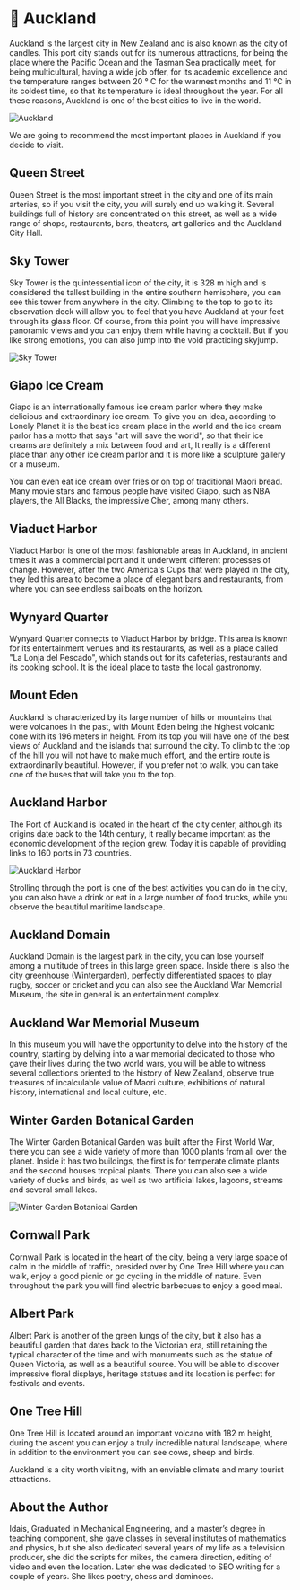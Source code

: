 # 🚤 Auckland

Auckland is the largest city in New Zealand and is also known as the city of candles. This port city stands out for its numerous attractions, for being the place where the Pacific Ocean and the Tasman Sea practically meet, for being multicultural, having a wide job offer, for its academic excellence and the temperature ranges between 20 ° C for the warmest months and 11 °C in its coldest time, so that its temperature is ideal throughout the year. For all these reasons, Auckland is one of the best cities to live in the world.

![Auckland](_static/images/auckland/auckland.jpeg)

We are going to recommend the most important places in Auckland if you decide to visit.

## Queen Street

Queen Street is the most important street in the city and one of its main arteries, so if you visit the city, you will surely end up walking it. Several buildings full of history are concentrated on this street, as well as a wide range of shops, restaurants, bars, theaters, art galleries and the Auckland City Hall.

## Sky Tower

Sky Tower is the quintessential icon of the city, it is 328 m high and is considered the tallest building in the entire southern hemisphere, you can see this tower from anywhere in the city. Climbing to the top to go to its observation deck will allow you to feel that you have Auckland at your feet through its glass floor. Of course, from this point you will have impressive panoramic views and you can enjoy them while having a cocktail. But if you like strong emotions, you can also jump into the void practicing skyjump.

![Sky Tower](_static/images/auckland/sky-tower.jpeg)

## Giapo Ice Cream

Giapo is an internationally famous ice cream parlor where they make delicious and extraordinary ice cream. To give you an idea, according to Lonely Planet it is the best ice cream place in the world and the ice cream parlor has a motto that says "art will save the world", so that their ice creams are definitely a mix between food and art, It really is a different place than any other ice cream parlor and it is more like a sculpture gallery or a museum.

You can even eat ice cream over fries or on top of traditional Maori bread. Many movie stars and famous people have visited Giapo, such as NBA players, the All Blacks, the impressive Cher, among many others.

## Viaduct Harbor

Viaduct Harbor is one of the most fashionable areas in Auckland, in ancient times it was a commercial port and it underwent different processes of change. However, after the two America's Cups that were played in the city, they led this area to become a place of elegant bars and restaurants, from where you can see endless sailboats on the horizon.

## Wynyard Quarter

Wynyard Quarter connects to Viaduct Harbor by bridge. This area is known for its entertainment venues and its restaurants, as well as a place called "La Lonja del Pescado", which stands out for its cafeterias, restaurants and its cooking school. It is the ideal place to taste the local gastronomy.

## Mount Eden

Auckland is characterized by its large number of hills or mountains that were volcanoes in the past, with Mount Eden being the highest volcanic cone with its 196 meters in height. From its top you will have one of the best views of Auckland and the islands that surround the city. To climb to the top of the hill you will not have to make much effort, and the entire route is extraordinarily beautiful. However, if you prefer not to walk, you can take one of the buses that will take you to the top.

## Auckland Harbor

The Port of Auckland is located in the heart of the city center, although its origins date back to the 14th century, it really became important as the economic development of the region grew. Today it is capable of providing links to 160 ports in 73 countries.

![Auckland Harbor](_static/images/auckland/auckland-harbor.jpeg)

Strolling through the port is one of the best activities you can do in the city, you can also have a drink or eat in a large number of food trucks, while you observe the beautiful maritime landscape.

## Auckland Domain

Auckland Domain is the largest park in the city, you can lose yourself among a multitude of trees in this large green space. Inside there is also the city greenhouse (Wintergarden), perfectly differentiated spaces to play rugby, soccer or cricket and you can also see the Auckland War Memorial Museum, the site in general is an entertainment complex.

## Auckland War Memorial Museum

In this museum you will have the opportunity to delve into the history of the country, starting by delving into a war memorial dedicated to those who gave their lives during the two world wars, you will be able to witness several collections oriented to the history of New Zealand, observe true treasures of incalculable value of Maori culture, exhibitions of natural history, international and local culture, etc.

## Winter Garden Botanical Garden

The Winter Garden Botanical Garden was built after the First World War, there you can see a wide variety of more than 1000 plants from all over the planet. Inside it has two buildings, the first is for temperate climate plants and the second houses tropical plants. There you can also see a wide variety of ducks and birds, as well as two artificial lakes, lagoons, streams and several small lakes.

![Winter Garden Botanical Garden](_static/images/auckland/winter-garden-botanical-garden.jpeg)

## Cornwall Park

Cornwall Park is located in the heart of the city, being a very large space of calm in the middle of traffic, presided over by One Tree Hill where you can walk, enjoy a good picnic or go cycling in the middle of nature. Even throughout the park you will find electric barbecues to enjoy a good meal.

## Albert Park

Albert Park is another of the green lungs of the city, but it also has a beautiful garden that dates back to the Victorian era, still retaining the typical character of the time and with monuments such as the statue of Queen Victoria, as well as a beautiful source. You will be able to discover impressive floral displays, heritage statues and its location is perfect for festivals and events.

## One Tree Hill

One Tree Hill is located around an important volcano with 182 m height, during the ascent you can enjoy a truly incredible natural landscape, where in addition to the environment you can see cows, sheep and birds.

Auckland is a city worth visiting, with an enviable climate and many tourist attractions.

## About the Author

Idais, Graduated in Mechanical Engineering, and a master’s degree in teaching component, she gave classes in several institutes of mathematics and physics, but she also dedicated several years of my life as a television producer, she did the scripts for mikes, the camera direction, editing of video and even the location. Later she was dedicated to SEO writing for a couple of years. She likes poetry, chess and dominoes.
